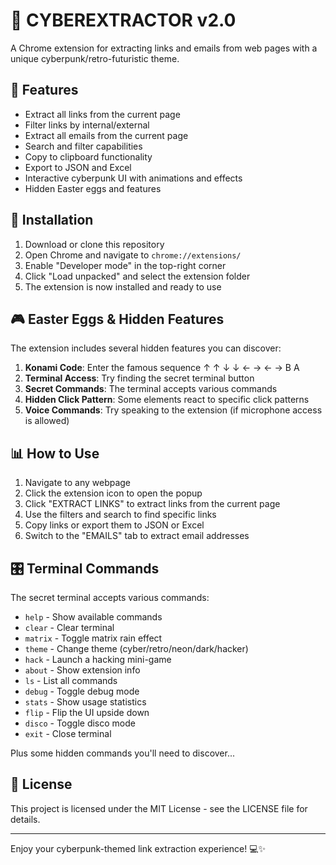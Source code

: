# 💾 CYBEREXTRACTOR v2.0

A Chrome extension for extracting links and emails from web pages with a unique cyberpunk/retro-futuristic theme.

## 🔮 Features

- Extract all links from the current page
- Filter links by internal/external
- Extract all emails from the current page
- Search and filter capabilities
- Copy to clipboard functionality
- Export to JSON and Excel
- Interactive cyberpunk UI with animations and effects
- Hidden Easter eggs and features

## 🔧 Installation

1. Download or clone this repository
2. Open Chrome and navigate to `chrome://extensions/`
3. Enable "Developer mode" in the top-right corner
4. Click "Load unpacked" and select the extension folder
5. The extension is now installed and ready to use

## 🎮 Easter Eggs & Hidden Features

The extension includes several hidden features you can discover:

1. **Konami Code**: Enter the famous sequence ↑ ↑ ↓ ↓ ← → ← → B A
2. **Terminal Access**: Try finding the secret terminal button
3. **Secret Commands**: The terminal accepts various commands
4. **Hidden Click Pattern**: Some elements react to specific click patterns
5. **Voice Commands**: Try speaking to the extension (if microphone access is allowed)

## 📊 How to Use

1. Navigate to any webpage
2. Click the extension icon to open the popup
3. Click "EXTRACT LINKS" to extract links from the current page
4. Use the filters and search to find specific links
5. Copy links or export them to JSON or Excel
6. Switch to the "EMAILS" tab to extract email addresses

## 🎛️ Terminal Commands

The secret terminal accepts various commands:

- `help` - Show available commands
- `clear` - Clear terminal
- `matrix` - Toggle matrix rain effect
- `theme` - Change theme (cyber/retro/neon/dark/hacker)
- `hack` - Launch a hacking mini-game
- `about` - Show extension info
- `ls` - List all commands
- `debug` - Toggle debug mode
- `stats` - Show usage statistics
- `flip` - Flip the UI upside down
- `disco` - Toggle disco mode
- `exit` - Close terminal

Plus some hidden commands you'll need to discover...

## 📄 License

This project is licensed under the MIT License - see the LICENSE file for details.

---

Enjoy your cyberpunk-themed link extraction experience! 💻✨
